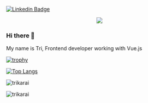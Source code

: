 [![Linkedin Badge](https://img.shields.io/badge/-Tri%20Sutrisno-blue?style=social&logo=Linkedin&logoColor=blue&link=https://www.linkedin.com/in/tri-sutrisno-700287181/)](https://www.linkedin.com/in/tri-sutrisno-700287181/)

<p align="center">  
<img src="https://komarev.com/ghpvc/?username=trikarai&color=red">
</p>

### Hi there 👋 ###
My name is Tri,
Frontend developer working with Vue.js

[![trophy](https://github-profile-trophy.vercel.app/?username=trikarai)](https://github.com/ryo-ma/github-profile-trophy)

[![Top Langs](https://github-readme-stats-ruby-one.vercel.app/api/top-langs/?username=trikarai&layout=compact)](https://github.com/trikarai/github-readme-stats)  

<p><img align="center" src="https://github-readme-stats-ruby-one.vercel.app/api?username=trikarai&show_icons=true" alt="trikarai" /></p>

<p><img align="center" src="https://github-readme-streak-stats.herokuapp.com/?user=trikarai" alt="trikarai" /></p>

<!--
**trikarai/trikarai** is a ✨ _special_ ✨ repository because its `README.md` (this file) appears on your GitHub profile.

Here are some ideas to get you started:

- 🔭 I’m currently working on ...
- 🌱 I’m currently learning ...
- 👯 I’m looking to collaborate on ...
- 🤔 I’m looking for help with ...
- 💬 Ask me about ...
- 📫 How to reach me: ...
- 😄 Pronouns: ...
- ⚡ Fun fact: ...
-->
